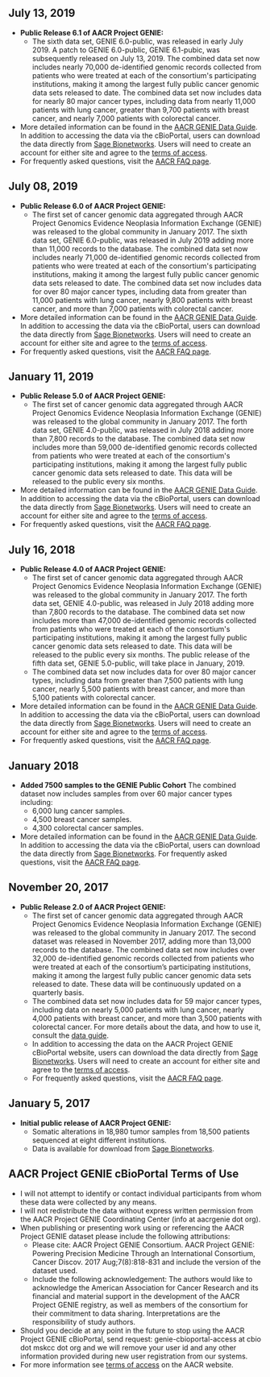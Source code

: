 ## July 13, 2019
 *   **Public Release 6.1 of AACR Project GENIE:**
     *   The sixth data set, GENIE 6.0-public, was released in early July 2019.  A patch to GENIE 6.0-public, GENIE 6.1-pubic, was subsequently released on July 13, 2019.  The combined data set now includes nearly 70,000 de-identified genomic records collected from patients who were treated at each of the consortium's participating institutions, making it among the largest fully public cancer genomic data sets released to date. The combined data set now includes data for nearly 80 major cancer types, including data from nearly 11,000 patients with lung cancer, greater than  9,700 patients with breast cancer, and nearly 7,000 patients with colorectal cancer.
 *   More detailed information can be found in the [AACR GENIE Data Guide](http://www.aacr.org/Research/Research/Documents/GENIE%20Data%20Guide.pdf).  In addition to accessing the data via the cBioPortal, users can download the data directly from [Sage Bionetworks](http://synapse.org/genie). Users will need to create an account for either site and agree to the [terms of access](http://www.aacr.org/Documents/Terms%20of%20Access.pdf).
 *   For frequently asked questions, visit the [AACR FAQ page](http://www.aacr.org/Research/Research/Pages/aacr-project-genie.aspx).
## July 08, 2019
 *   **Public Release 6.0 of AACR Project GENIE:**
     *   The first set of cancer genomic data aggregated through AACR Project Genomics Evidence Neoplasia Information Exchange (GENIE) was released to the global community in January 2017. The sixth data set, GENIE 6.0-public, was released in July 2019 adding more than 11,000 records to the database. The combined data set now includes nearly 71,000 de-identified genomic records collected from patients who were treated at each of the consortium's participating institutions, making it among the largest fully public cancer genomic data sets released to date. The combined data set now includes data for over 80 major cancer types, including data from greater than 11,000 patients with lung cancer, nearly 9,800 patients with breast cancer, and more than 7,000 patients with colorectal cancer.
 *   More detailed information can be found in the [AACR GENIE Data Guide](http://www.aacr.org/Research/Research/Documents/GENIE%20Data%20Guide.pdf).  In addition to accessing the data via the cBioPortal, users can download the data directly from [Sage Bionetworks](http://synapse.org/genie). Users will need to create an account for either site and agree to the [terms of access](http://www.aacr.org/Documents/Terms%20of%20Access.pdf).
 *   For frequently asked questions, visit the [AACR FAQ page](http://www.aacr.org/Research/Research/Pages/aacr-project-genie.aspx).

## January 11, 2019
 *   **Public Release 5.0 of AACR Project GENIE:**
     *   The first set of cancer genomic data aggregated through AACR Project Genomics Evidence Neoplasia Information Exchange (GENIE) was released to the global community in January 2017. The forth data set, GENIE 4.0-public, was released in July 2018 adding more than 7,800 records to the database. The combined data set now includes more than 59,000 de-identified genomic records collected from patients who were treated at each of the consortium's participating institutions, making it among the largest fully public cancer genomic data sets released to date.  This data will be released to the public every six months.
 *   More detailed information can be found in the [AACR GENIE Data Guide](http://www.aacr.org/Research/Research/Documents/GENIE%20Data%20Guide.pdf).  In addition to accessing the data via the cBioPortal, users can download the data directly from [Sage Bionetworks](http://synapse.org/genie). Users will need to create an account for either site and agree to the [terms of access](http://www.aacr.org/Documents/Terms%20of%20Access.pdf).
 *   For frequently asked questions, visit the [AACR FAQ page](http://www.aacr.org/Research/Research/Pages/aacr-project-genie.aspx).

## July 16, 2018
 *   **Public Release 4.0 of AACR Project GENIE:**
     *   The first set of cancer genomic data aggregated through AACR Project Genomics Evidence Neoplasia Information Exchange (GENIE) was released to the global community in January 2017. The forth data set, GENIE 4.0-public, was released in July 2018 adding more than 7,800 records to the database. The combined data set now includes more than 47,000 de-identified genomic records collected from patients who were treated at each of the consortium's participating institutions, making it among the largest fully public cancer genomic data sets released to date.  This data will be released to the public every six months. The public release of the fifth data set, GENIE 5.0-public, will take place in January, 2019.
     *   The combined data set now includes data for over 80 major cancer types, including data from greater than 7,500 patients with lung cancer, nearly 5,500 patients with breast cancer, and more than 5,100 patients with colorectal cancer.
 *   More detailed information can be found in the [AACR GENIE Data Guide](http://www.aacr.org/Research/Research/Documents/GENIE%20Data%20Guide.pdf).  In addition to accessing the data via the cBioPortal, users can download the data directly from [Sage Bionetworks](http://synapse.org/genie). Users will need to create an account for either site and agree to the [terms of access](http://www.aacr.org/Documents/Terms%20of%20Access.pdf).
 *   For frequently asked questions, visit the [AACR FAQ page](http://www.aacr.org/Research/Research/Pages/aacr-project-genie.aspx).

## January 2018
 *   **Added 7500 samples to the GENIE Public Cohort** The combined dataset now includes samples from over 60 major cancer types including:
     *   6,000 lung cancer samples.
     *   4,500 breast cancer samples.
     *   4,300 colorectal cancer samples.
 *   More detailed information can be found in the [AACR GENIE Data Guide](http://www.aacr.org/Research/Research/Documents/GENIE%20Data%20Guide.pdf).  In addition to accessing the data via the cBioPortal, users can download the data directly from [Sage Bionetworks](http://synapse.org/genie). For frequently asked questions, visit the [AACR FAQ page](http://www.aacr.org/Research/Research/Pages/aacr-project-genie.aspx).

## November 20, 2017
 *   **Public Release 2.0 of AACR Project GENIE:**
     *   The first set of cancer genomic data aggregated through AACR Project Genomics Evidence Neoplasia Information Exchange (GENIE) was released to the global community in January 2017. The second dataset was released in November 2017, adding more than 13,000 records to the database.  The combined data set now includes over 32,000 de-identified genomic records collected from patients who were treated at each of the consortium’s participating institutions, making it among the largest fully public cancer genomic data sets released to date. These data will be continuously updated on a quarterly basis.
     *   The combined data set now includes data for 59 major cancer types, including data on nearly 5,000 patients with lung cancer, nearly 4,000 patients with breast cancer, and more than 3,500 patients with colorectal cancer. For more details about the data, and how to use it, consult the [data guide](http://www.aacr.org/Research/Research/Documents/GENIE%20Data%20Guide.pdf).
     *   In addition to accessing the data on the AACR Project GENIE cBioPortal website, users can download the data directly from [Sage Bionetworks](http://synapse.org/genie). Users will need to create an account for either site and agree to the [terms of access](http://www.aacr.org/Documents/Terms%20of%20Access.pdf).
     *   For frequently asked questions, visit the [AACR FAQ page](http://www.aacr.org/Research/Research/Pages/aacr-project-genie.aspx).

## January 5, 2017
 *   **Initial public release of AACR Project GENIE:**
     *   Somatic alterations in 18,980 tumor samples from 18,500 patients sequenced at eight different institutions.
     *   Data is available for download from [Sage Bionetworks](http://synapse.org/genie).

## AACR Project GENIE cBioPortal Terms of Use
*   I will not attempt to identify or contact individual participants from whom these data were collected by any means.
*   I will not redistribute the data without express written permission from the AACR Project GENIE Coordinating Center (info at aacrgenie dot org).
*   When publishing or presenting work using or referencing the AACR Project GENIE dataset please include the following attributions:
     *  Please cite: AACR Project GENIE Consortium. AACR Project GENIE: Powering Precision Medicine Through an International Consortium, Cancer Discov. 2017 Aug;7(8):818-831 and include the version of the dataset used.
     *  Include the following acknowledgement: The authors would like to acknowledge the American Association for Cancer Research and its financial and material support in the development of the AACR Project GENIE registry, as well as members of the consortium for their commitment to data sharing. Interpretations are the responsibility of study authors.
*   Should you decide at any point in the future to stop using the AACR Project GENIE cBioPortal, send request: genie-cbioportal-access at cbio dot mskcc dot org and we will remove your user id and any other information provided during new user registration from our systems.
*   For more information see [terms of access](http://www.aacr.org/Documents/Terms%20of%20Access.pdf) on the AACR website.
